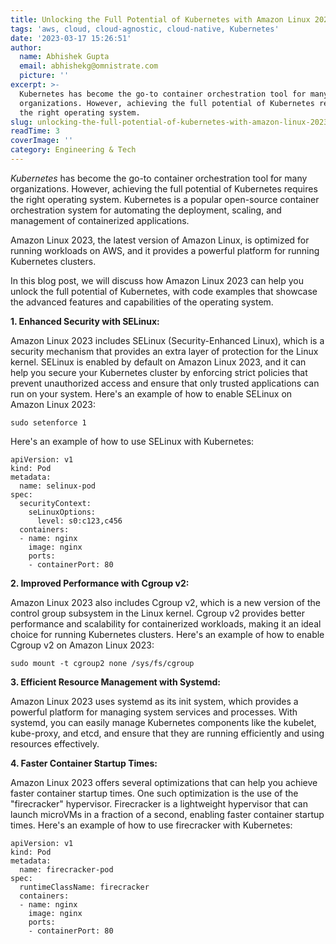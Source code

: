 ```yaml
---
title: Unlocking the Full Potential of Kubernetes with Amazon Linux 2023
tags: 'aws, cloud, cloud-agnostic, cloud-native, Kubernetes'
date: '2023-03-17 15:26:51'
author:
  name: Abhishek Gupta
  email: abhishekg@omnistrate.com
  picture: ''
excerpt: >-
  Kubernetes has become the go-to container orchestration tool for many
  organizations. However, achieving the full potential of Kubernetes requires
  the right operating system.
slug: unlocking-the-full-potential-of-kubernetes-with-amazon-linux-2023
readTime: 3
coverImage: ''
category: Engineering & Tech
---
```


*Kubernetes* has become the go-to container orchestration tool for many organizations. However, achieving the full potential of Kubernetes requires the right operating system. 
Kubernetes is a popular open-source container orchestration system for automating the deployment, scaling, and management of containerized applications. 

Amazon Linux 2023, the latest version of Amazon Linux, is optimized for running workloads on AWS, and it provides a powerful platform for running Kubernetes clusters. 

In this blog post, we will discuss how Amazon Linux 2023 can help you unlock the full potential of Kubernetes, with code examples that showcase the advanced features and capabilities of the operating system.

**1. Enhanced Security with SELinux:**

Amazon Linux 2023 includes SELinux (Security-Enhanced Linux), which is a security mechanism that provides an extra layer of protection for the Linux kernel. SELinux is enabled by default on Amazon Linux 2023, and it can help you secure your Kubernetes cluster by enforcing strict policies that prevent unauthorized access and ensure that only trusted applications can run on your system. Here's an example of how to enable SELinux on Amazon Linux 2023:

    sudo setenforce 1

Here's an example of how to use SELinux with Kubernetes:

    apiVersion: v1
    kind: Pod
    metadata:
      name: selinux-pod
    spec:
      securityContext:
        seLinuxOptions:
          level: s0:c123,c456
      containers:
      - name: nginx
        image: nginx
        ports:
        - containerPort: 80


**2. Improved Performance with Cgroup v2:**

Amazon Linux 2023 also includes Cgroup v2, which is a new version of the control group subsystem in the Linux kernel. Cgroup v2 provides better performance and scalability for containerized workloads, making it an ideal choice for running Kubernetes clusters. Here's an example of how to enable Cgroup v2 on Amazon Linux 2023:

    sudo mount -t cgroup2 none /sys/fs/cgroup


**3. Efficient Resource Management with Systemd:**

Amazon Linux 2023 uses systemd as its init system, which provides a powerful platform for managing system services and processes. With systemd, you can easily manage Kubernetes components like the kubelet, kube-proxy, and etcd, and ensure that they are running efficiently and using resources effectively. 

**4. Faster Container Startup Times:**

Amazon Linux 2023 offers several optimizations that can help you achieve faster container startup times. One such optimization is the use of the "firecracker" hypervisor. Firecracker is a lightweight hypervisor that can launch microVMs in a fraction of a second, enabling faster container startup times. Here's an example of how to use firecracker with Kubernetes:

    apiVersion: v1
    kind: Pod
    metadata:
      name: firecracker-pod
    spec:
      runtimeClassName: firecracker
      containers:
      - name: nginx
        image: nginx
        ports:
        - containerPort: 80


